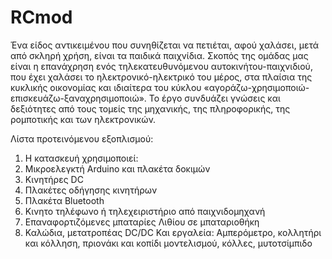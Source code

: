 # RCmod

Ένα είδος αντικειμένου που συνηθίζεται να πετιέται, αφού χαλάσει, μετά από σκληρή χρήση, είναι τα παιδικά παιχνίδια.
Σκοπός της ομάδας μας είναι η επανάχρηση ενός τηλεκατευθυνόμενου αυτοκινήτου-παιχνιδιού, που έχει χαλάσει το ηλεκτρονικό-ηλεκτρικό του μέρος, στα πλαίσια της κυκλικής οικονομίας και ιδιαίτερα του κύκλου «αγοράζω-χρησιμοποιώ-επισκευάζω-ξαναχρησιμοποιώ».
Το έργο συνδυάζει γνώσεις και δεξιότητες από τους τομείς της μηχανικής, της πληροφορικής, της ρομποτικής και των ηλεκτρονικών. 

Λίστα προτεινόμενου εξοπλισμού:
1.	Η κατασκευή χρησιμοποιεί:
2.	Μικροελεγκτή Arduino και πλακέτα δοκιμών
3.	Κινητήρες DC
4.	Πλακέτες οδήγησης κινητήρων
5.	Πλακέτα Bluetooth
6.	Κινητο τηλέφωνο ή τηλεχειριστήριο από παιχνιδομηχανή
7.	Επαναφορτιζόμενες μπαταρίες Λιθίου σε μπαταριοθήκη
8.	Καλώδια, μετατροπέας DC/DC
Και εργαλεία:
Αμπερόμετρο, κολλητήρι και κόλληση, πριονάκι και κοπίδι μοντελισμού, κόλλες, μυτοτσίμπιδο
